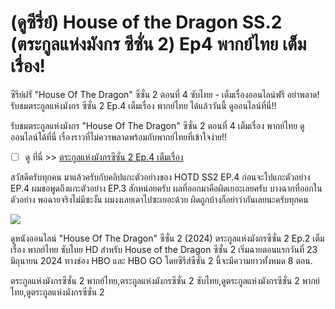 # (ดูซีรี่ย์) House of the Dragon SS.2 (ตระกูลแห่งมังกร ซีซั่น 2) Ep4 พากย์ไทย เต็ม เรื่อง!
ซีรีย์ฝรั่ "House Of The Dragon" ซีซั่น 2 ตอนที่ 4 ซับไทย - เต็มเรื่องออนไลน์ฟรี อย่าพลาด! รับชมตระกูลแห่งมังกร ซีซั่น 2 Ep.4 เต็มเรื่อง พากย์ไทย ได้แล้ววันนี้ ดูออนไลน์ที่นี่!!

รับชมตระกูลแห่งมังกร "House Of The Dragon" ซีซั่น 2 ตอนที่ 4 เต็มเรื่อง พากย์ไทย ดูออนไลน์ได้ที่นี่ เรื่องราวที่ไม่ควรพลาดพร้อมกับพากย์ไทยที่เข้าใจง่าย!!

*   [ ] ดู ที่นี่ >> [ตระกูลแห่งมังกรซีซั่น 2 Ep.4 เต็มเรื่อง](https://tyc116.github.io/hotd2x04th/) 

  
สวัสดีครับทุกคน มาแล้วครับกับคลิปแกะตัวอย่างของ HOTD SS2 EP.4 ก่อนจะไปแกะตัวอย่าง EP.4 ผมขอพูดถึงแกะตัวอย่าง EP.3 สักหน่อยครับ ผลที่ออกมาคือผิดเยอะเลยครับ บางฉากที่ออกในตัวอย่าง พอฉายจริงไม่มีซะงั้น ผมงงเลยเดาไปซะเยอะด้วย ผิดถูกบ้างก็อย่าว่ากันเลยนะครับทุกคน

![](https://33333.cdn.cke-cs.com/kSW7V9NHUXugvhoQeFaf/images/6f1d60d8033d8cfbb8400ae22d756c55df7c6380aac05ee3.jpg)

ดูหนังออนไลน์ "House Of The Dragon" ซีซั่น 2 (2024) ตระกูลแห่งมังกรซีซั่น 2 Ep.2 เต็มเรื่อง พากย์ไทย ซับไทย HD สำหรับ House of the Dragon ซีซั่น 2 เริ่มฉายตอนแรกวันที่ 23 มิถุนายน 2024 ทางช่อง HBO และ HBO GO โดยซีรีส์ซีซั่น 2 นี้จะมีความยาวทั้งหมด 8 ตอน.

ตระกูลแห่งมังกรซีซั่น 2 พากย์ไทย,ตระกูลแห่งมังกรซีซั่น 2 ซับไทย,ดูตระกูลแห่งมังกรซีซั่น 2 พากย์ไทย,ดูตระกูลแห่งมังกรซีซั่น 2
